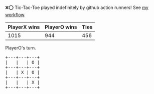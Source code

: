:x::o: Tic-Tac-Toe played indefinitely by github action runners! See [my workflow](.github/workflows/play.yaml).

|PlayerX wins|PlayerO wins|Ties|
|-|-|-|
|1015|944|456|

PlayerO's turn.

<pre>
+---+---+---+
|   |   | O |
+---+---+---+
|   | X | O |
+---+---+---+
|   |   | X |
+---+---+---+
</pre>